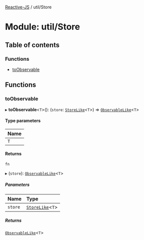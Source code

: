 [Reactive-JS](../README.md) / util/Store

# Module: util/Store

## Table of contents

### Functions

- [toObservable](util_Store.md#toobservable)

## Functions

### toObservable

▸ **toObservable**<`T`\>(): (`store`: [`StoreLike`](../interfaces/util.StoreLike.md)<`T`\>) => [`ObservableLike`](../interfaces/rx.ObservableLike.md)<`T`\>

#### Type parameters

| Name |
| :------ |
| `T` |

#### Returns

`fn`

▸ (`store`): [`ObservableLike`](../interfaces/rx.ObservableLike.md)<`T`\>

##### Parameters

| Name | Type |
| :------ | :------ |
| `store` | [`StoreLike`](../interfaces/util.StoreLike.md)<`T`\> |

##### Returns

[`ObservableLike`](../interfaces/rx.ObservableLike.md)<`T`\>
